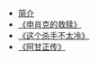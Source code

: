 - [简介](README.md)
- [《申肖克的救赎》](chapters/ch01.md)
- [《这个杀手不太冷》](chapters/ch02.md)
- [《阿甘正传》](chapters/ch03.md)
